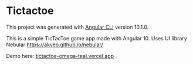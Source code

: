 # Tictactoe

This project was generated with [Angular CLI](https://github.com/angular/angular-cli) version 10.1.0.

This is a simple TicTacToe game app made with Angular 10.
Uses UI library Nebular https://akveo.github.io/nebular/

Demo here: [tictactoe-omega-teal.vercel.app](https://tictactoe-omega-teal.vercel.app/)
